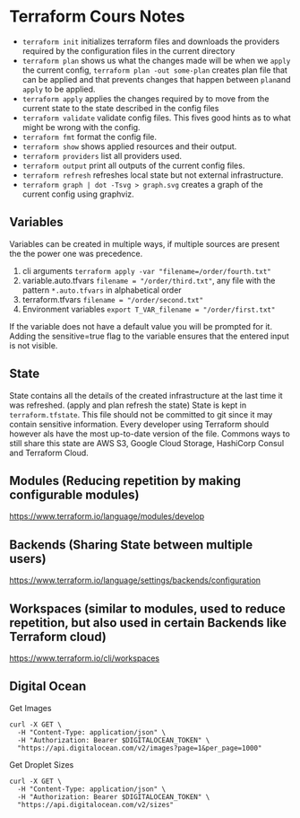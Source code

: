 # Terraform Cours Notes

* `terraform init` initializes terraform files and downloads the providers required by the configuration files in the current directory
* `terraform plan` shows us what the changes made will be when we `apply` the current config, `terraform plan -out some-plan` creates plan file that can be applied and that prevents changes that happen between `plan`and `apply` to be applied.
* `terraform apply` applies the changes required by to move from the current state to the state described in the config files
* `terraform validate` validate config files. This fives good hints as to what might be wrong with the config.
* `terraform fmt` format the config file.
* `terraform show` shows applied resources and their output.
* `terraform providers` list all providers used.
* `terraform output` print all outputs of the current config files.
* `terraform refresh` refreshes local state but not external infrastructure.
* `terraform graph | dot -Tsvg > graph.svg` creates a graph of the current config using graphviz.


## Variables
Variables can be created in multiple ways, if multiple sources are present the the power one was precedence.
1. cli arguments `terraform apply -var "filename=/order/fourth.txt"`
2. variable.auto.tfvars `filename = "/order/third.txt"`, any file with the pattern `*.auto.tfvars` in alphabetical order
3. terraform.tfvars `filename = "/order/second.txt"`
4. Environment variables `export T_VAR_filename = "/order/first.txt"`

If the variable does not have a default value you will be prompted for it. Adding the sensitive=true flag to the variable ensures that the entered input is not visible.


## State
State contains all the details of the created infrastructure at the last time it was refreshed. (apply and plan refresh the state)
State is kept in `terraform.tfstate`. This file should not be committed to git since it may contain sensitive information. Every developer using Terraform should however als have the most up-to-date version of the file. Commons ways to still share this state are AWS S3, Google Cloud Storage, HashiCorp Consul and Terraform Cloud.

## Modules (Reducing repetition by making configurable modules)
https://www.terraform.io/language/modules/develop

## Backends (Sharing State between multiple users)
https://www.terraform.io/language/settings/backends/configuration

## Workspaces (similar to modules, used to reduce repetition, but also used in certain Backends like Terraform cloud)
https://www.terraform.io/cli/workspaces

## Digital Ocean
Get Images
````shell
curl -X GET \
  -H "Content-Type: application/json" \
  -H "Authorization: Bearer $DIGITALOCEAN_TOKEN" \
  "https://api.digitalocean.com/v2/images?page=1&per_page=1000"
````

Get Droplet Sizes
````shell
curl -X GET \
  -H "Content-Type: application/json" \
  -H "Authorization: Bearer $DIGITALOCEAN_TOKEN" \
  "https://api.digitalocean.com/v2/sizes" 
````

